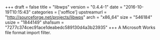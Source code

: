 +++
draft = false
title = "libwps"
version = "0.4.4-1"
date = "2016-10-19T10:15:43"
categories = ['xoffice']
upstreamurl = "http://sourceforge.net/projects/libwps"
arch = "x86_64"
size = "546184"
usize = "1844149"
sha1sum = "7277c374cec91ace1deabedc589130d4a3b23935"
+++
A Microsoft Works file format import filter.
